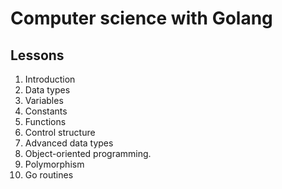 # Computer science with Golang

## Lessons
1. Introduction
2. Data types
3. Variables
4. Constants
5. Functions
6. Control structure
7. Advanced data types
8. Object-oriented programming.
9. Polymorphism
10. Go routines